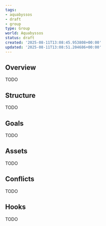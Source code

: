 ```yaml
---
tags:
- aquabyssos
- draft
- group
type: Group
world: Aquabyssos
status: draft
created: '2025-08-11T13:08:45.953808+00:00'
updated: '2025-08-11T13:08:51.204686+00:00'
---
```



## Overview

TODO
## Structure

TODO
## Goals

TODO
## Assets

TODO
## Conflicts

TODO
## Hooks

TODO
